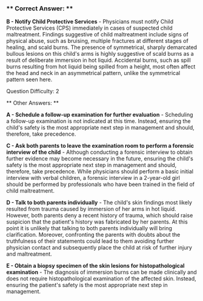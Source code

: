 ### ** Correct Answer: **

**B - Notify Child Protective Services** - Physicians must notify Child Protective Services (CPS) immediately in cases of suspected child maltreatment. Findings suggestive of child maltreatment include signs of physical abuse, such as bruising, multiple fractures at different stages of healing, and scald burns. The presence of symmetrical, sharply demarcated bullous lesions on this child's arms is highly suggestive of scald burns as a result of deliberate immersion in hot liquid. Accidental burns, such as spill burns resulting from hot liquid being spilled from a height, most often affect the head and neck in an asymmetrical pattern, unlike the symmetrical pattern seen here.

Question Difficulty: 2

** Other Answers: **

**A - Schedule a follow-up examination for further evaluation** - Scheduling a follow-up examination is not indicated at this time. Instead, ensuring the child's safety is the most appropriate next step in management and should, therefore, take precedence.

**C - Ask both parents to leave the examination room to perform a forensic interview of the child** - Although conducting a forensic interview to obtain further evidence may become necessary in the future, ensuring the child's safety is the most appropriate next step in management and should, therefore, take precedence. While physicians should perform a basic initial interview with verbal children, a forensic interview in a 2-year-old girl should be performed by professionals who have been trained in the field of child maltreatment.

**D - Talk to both parents individually** - The child's skin findings most likely resulted from trauma caused by immersion of her arms in hot liquid. However, both parents deny a recent history of trauma, which should raise suspicion that the patient's history was fabricated by her parents. At this point it is unlikely that talking to both parents individually will bring clarification. Moreover, confronting the parents with doubts about the truthfulness of their statements could lead to them avoiding further physician contact and subsequently place the child at risk of further injury and maltreatment.

**E - Obtain a biopsy specimen of the skin lesions for histopathological examination** - The diagnosis of immersion burns can be made clinically and does not require histopathological examination of the affected skin. Instead, ensuring the patient's safety is the most appropriate next step in management.

